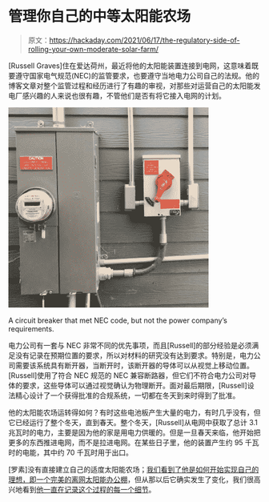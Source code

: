 # 管理你自己的中等太阳能农场

> 原文：<https://hackaday.com/2021/06/17/the-regulatory-side-of-rolling-your-own-moderate-solar-farm/>

[Russell Graves]住在爱达荷州，最近将他的太阳能装置连接到电网，这意味着既要遵守国家电气规范(NEC)的监管要求，也要遵守当地电力公司自己的法规。他的博客文章对整个监管过程和经历进行了有趣的审视，对那些对运营自己的太阳能发电厂感兴趣的人来说也很有趣，不管他们是否有将它接入电网的计划。

[![](img/e2718f44f49c3fba4f2585706c67b201.png)](https://hackaday.com/wp-content/uploads/2021/06/Solar-farm-grid-connection-regulatory-compliance.png)

A circuit breaker that met NEC code, but not the power company’s requirements.

电力公司有一套与 NEC 非常不同的优先事项，而且[Russell]的部分经验是必须满足没有记录在预期位置的要求，所以对材料的研究没有达到要求。特别是，电力公司需要该系统具有断开器，当断开时，该断开器的导体可以从视觉上移动位置。[Russell]使用了符合 NEC 规范的 NEC 兼容断路器，但它们不符合电力公司对导体的要求，这些导体可以通过视觉确认为物理断开。面对最后期限，[Russell]设法精心设计了一个获得批准的合规系统，一切都在冬天到来时得到了批准。

他的太阳能农场运转得如何？有时这些电池板产生大量的电力，有时几乎没有，但它已经运行了整个冬天，直到春天。整个冬天，[Russell]从电网中获取了总计 3.1 兆瓦时的电力，主要是因为他的家是用电力供暖的。但是一旦春天来临，他开始把更多的东西推进电网，而不是拉进电网。在某些日子里，他的装置产生约 95 千瓦时的电能，其中约 70 千瓦时用于出口。

[罗素]没有直接建立自己的适度太阳能农场；[我们看到了他是如何开始实现自己的理想，即一个完美的离网太阳能办公棚](https://hackaday.com/2020/08/21/four-years-later-off-grid-office-shed-still-rocks/)，但从那以后它确实发生了变化，我们很高兴地看到[他一直在记录这个过程的每一个细节](https://www.sevarg.net/tag/solar2020/)。